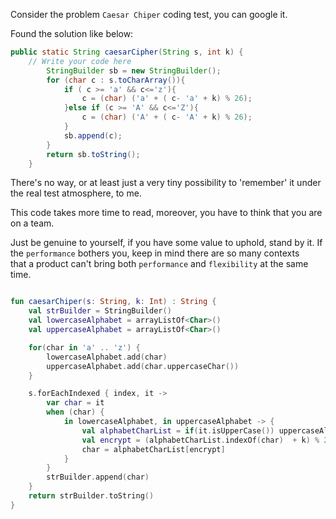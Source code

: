 Consider the problem `Caesar Chiper` coding test, you can google it.

Found the solution like below:
```java
public static String caesarCipher(String s, int k) {
    // Write your code here
        StringBuilder sb = new StringBuilder();
        for (char c : s.toCharArray()){
            if ( c >= 'a' && c<='z'){
                c = (char) ('a' + ( c- 'a' + k) % 26);
            }else if (c >= 'A' && c<='Z'){
                c = (char) ('A' + ( c- 'A' + k) % 26);
            }
            sb.append(c);
        }
        return sb.toString();
    }
```

There's no way, or at least just a very tiny possibility to 'remember' it under the real test atmosphere, to me.

This code takes more time to read, moreover, you have to think that you are on a team.

Just be genuine to yourself, if you have some value to uphold, stand by it. If the `performance` bothers you, keep in mind there are so many contexts  
that a product can't bring both `performance` and `flexibility` at the same time.

```kotlin

fun caesarChiper(s: String, k: Int) : String {
    val strBuilder = StringBuilder()
    val lowercaseAlphabet = arrayListOf<Char>()
    val uppercaseAlphabet = arrayListOf<Char>()

    for(char in 'a' .. 'z') {
        lowercaseAlphabet.add(char)
        uppercaseAlphabet.add(char.uppercaseChar())
    }

    s.forEachIndexed { index, it ->
        var char = it
        when (char) {
            in lowercaseAlphabet, in uppercaseAlphabet -> {
                val alphabetCharList = if(it.isUpperCase()) uppercaseAlphabet else lowercaseAlphabet
                val encrypt = (alphabetCharList.indexOf(char)  + k) % 26
                char = alphabetCharList[encrypt]
            }
        }
        strBuilder.append(char)
    }
    return strBuilder.toString()
}

```
